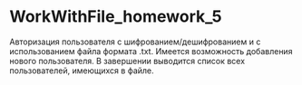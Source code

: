 # WorkWithFile_homework_5
Авторизация пользователя с шифрованием/дешифрованием и с использованием файла формата .txt. 
Имеется возможность добавления нового пользователя. 
В завершении выводится список всех пользователей, имеющихся в файле.
